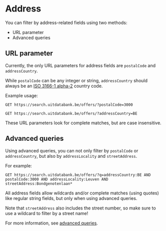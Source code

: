 # Address

You can filter by address-related fields using two methods:

* URL parameter
* Advanced queries

## URL parameter

Currently, the only URL parameters for address fields are `postalCode` and `addressCountry`.

While `postalCode` can be any integer or string, `addressCountry` should always be an [ISO 3166-1 alpha-2](https://en.wikipedia.org/wiki/ISO_3166-1_alpha-2) country code.

Example usage:

```
GET https://search.uitdatabank.be/offers/?postalCode=3000
```

```
GET https://search.uitdatabank.be/offers/?addressCountry=BE
```

These URL parameters look for complete matches, but are case insensitive.

## Advanced queries

Using advanced queries, you can not only filter by `postalCode` or `addressCountry`, but also by `addressLocality` and `streetAddress`.

For example:

```
GET https://search.uitdatabank.be/offers/?q=addressCountry:BE AND postalCode:3000 AND addressLocality:Leuven AND streetAddress:Bondgenotenlaan*
```

All address fields allow wildcards and/or complete matches \(using quotes\) like regular string fields, but only when using advanced queries.

Note that `streetAddress` also includes the street number, so make sure to use a wildcard to filter by a street name!

For more information, see [advanced queries](/advanced-queries.md).



